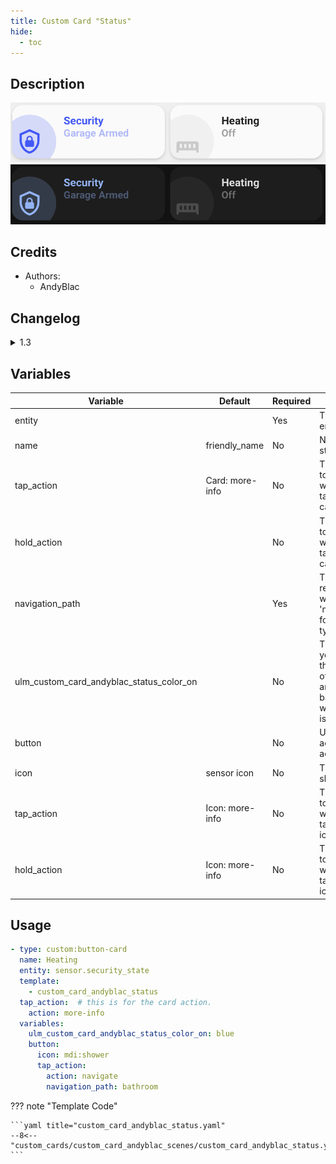 ```yaml
---
title: Custom Card "Status"
hide:
  - toc
---
```

<!-- markdownlint-disable MD046 -->

## Description

![example-image-light](../../assets/img/custom_card_andyblac_status/custom_card_andyblac_status_light.png)
![example-image-dark](../../assets/img/custom_card_andyblac_status/custom_card_andyblac_status_dark.png)

## Credits

- Authors:
    - AndyBlac

## Changelog

<details>
<summary>1.3</summary>
Initial release
</details>

## Variables

| Variable | Default | Required         | Notes             |
|----------|---------|------------------|-------------------|
| entity   |         | Yes              | The status entity |
| name		 | friendly_name | No         | Name of the state sensor |
| tap_action | Card: more-info | No	    | The action to perform when tapping in card area |
| hold_action |      | No	              | The action to perform when tapping in card area|
| navigation_path    |                  | Yes | This is required when using 'navigate' for action type |
| ulm_custom_card_andyblac_status_color_on |  | No | This lets you change the colour of the icon and background, when state is 'on' |
| button   |         | No               | Use this to add icon actions |
| icon		 | sensor icon   | No	        | The icon to show |
| tap_action | Icon: more-info  | No     |  The action to perform when tapping on icon |
| hold_action | Icon: more-info  | No   |  The action to perform when tapping on icon |

## Usage

```yaml
- type: custom:button-card
  name: Heating
  entity: sensor.security_state
  template:
    - custom_card_andyblac_status
  tap_action:  # this is for the card action.
    action: more-info
  variables:
    ulm_custom_card_andyblac_status_color_on: blue
    button:
      icon: mdi:shower
      tap_action:
        action: navigate
        navigation_path: bathroom
```

??? note "Template Code"

    ```yaml title="custom_card_andyblac_status.yaml"
    --8<-- "custom_cards/custom_card_andyblac_scenes/custom_card_andyblac_status.yaml"
    ```
